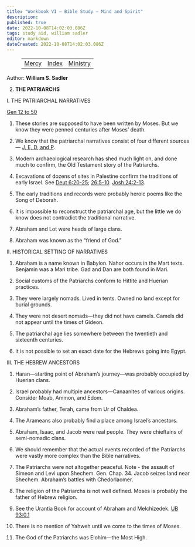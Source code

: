 ```yaml
---
title: "Workbook VI — Bible Study — Mind and Spirit"
description: 
published: true
date: 2022-10-08T14:02:03.086Z
tags: study aid, william sadler
editor: markdown
dateCreated: 2022-10-08T14:02:03.086Z
---
```


<figure class="table chapter-navigator">
	<table>
		<tbody>
		<tr>
			<td><a href="/en/William_S_Sadler/Workbook_6_Bible_Study/Mercy">Mercy</a></td>
			<td><a href="/en/William_S_Sadler/Workbook_6_Bible_Study/Index">Index</a></td>
			<td><a href="/en/William_S_Sadler/Workbook_6_Bible_Study/Ministry">Ministry</a></td>
		</tr>
		</tbody>
	</table>
</figure>

Author: **William S. Sadler**


2. **THE PATRIARCHS**

I. THE PATRIARCHAL NARRATIVES

[Gen 12 to 50](/en/Bible/Genesis/12.htm)

1. These stories are supposed to have been written by Moses. But we know they were penned centuries after Moses’ death.

2. We know that the patriarchal narratives consist of four different sources — [J, E, D, and P](https://en.wikipedia.org/wiki/Documentary_hypothesis).

3. Modern archaeological research has shed much light on, and done much to confirm, the Old Testament story of the Patriarchs.

4. Excavations of dozens of sites in Palestine confirm the traditions of early Israel. See [Deut 6:20-25](/en/Bible/Deuteronomy/6#v20); [26:5-10](/en/Bible/Deuteronomy/26#v5). [Josh 24:2-13](/en/Bible/Joshua/24#v2).

5. The early traditions and records were probably heroic poems like the Song of Deborah.

6. It is impossible to reconstruct the patriarchal age, but the little we do know does not contradict the traditional narrative.

7. Abraham and Lot were heads of large clans.

8. Abraham was known as the “friend of God.”

II. HISTORICAL SETTING OF NARRATIVES

1. Abraham is a name known in Babylon. Nahor occurs in the Mart texts. Benjamin was a Mari tribe. Gad and Dan are both found in Mari.

2. Social customs of the Patriarchs conform to Hittite and Huerian practices.

3. They were largely nomads. Lived in tents. Owned no land except for burial grounds.

4. They were not desert nomads—they did not have camels. Camels did not appear until the times of Gideon.

5. The patriarchal age lies somewhere between the twentieth and sixteenth centuries.

6. It is not possible to set an exact date for the Hebrews going into Egypt.

III. THE HEBREW ANCESTORS

1. Haran—starting point of Abraham’s journey—was probably occupied by Huerian clans.

2. Israel probably had multiple ancestors—Canaanites of various origins. Consider Moab, Ammon, and Edom.

3. Abraham’s father, Terah, came from Ur of Chaldea.

4. The Arameans also probably find a place among Israel’s ancestors.

5. Abraham, Isaac, and Jacob were real people. They were chieftains of semi-nomadic clans.

6. We should remember that the actual events recorded of the Patriarchs were vastly more complex than the Bible narratives.

7. The Patriarchs were not altogether peaceful. Note - the assault of Simeon and Levi upon Shechem. Gen. Chap. 34. Jacob seizes land near Shechem. Abraham’s battles with Chedorlaomer.

8. The religion of the Patriarchs is not well defined. Moses is probably the father of Hebrew religion.

9. See the Urantia Book for account of Abraham and Melchizedek. [UB 93:0.1](/en/The_Urantia_Book/93#p0_1)

10. There is no mention of Yahweh until we come to the times of Moses.

11. The God of the Patriarchs was Elohim—the Most High.


<br>

